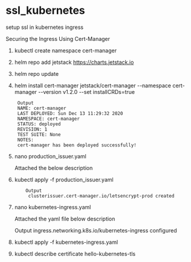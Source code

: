 # ssl_kubernetes
setup ssl in kubernetes ingress

Securing the Ingress Using Cert-Manager
1) kubectl create namespace cert-manager
2) helm repo add jetstack https://charts.jetstack.io
3) helm repo update
4) helm install cert-manager jetstack/cert-manager --namespace cert-manager --version v1.2.0 --set installCRDs=true
 
        Output
		NAME: cert-manager
		LAST DEPLOYED: Sun Dec 13 11:29:32 2020
		NAMESPACE: cert-manager
		STATUS: deployed
		REVISION: 1
		TEST SUITE: None
		NOTES:
		cert-manager has been deployed successfully!
 
5) nano production_issuer.yaml

      Attached the below description 
      
6) kubectl apply -f production_issuer.yaml

           Output 
            clusterissuer.cert-manager.io/letsencrypt-prod created
7) nano kubernetes-ingress.yaml

      Attached the yaml file below description 
      
      Output
        ingress.networking.k8s.io/kubernetes-ingress configured
8) kubectl apply -f kubernetes-ingress.yaml
9) kubectl describe certificate hello-kubernetes-tls



